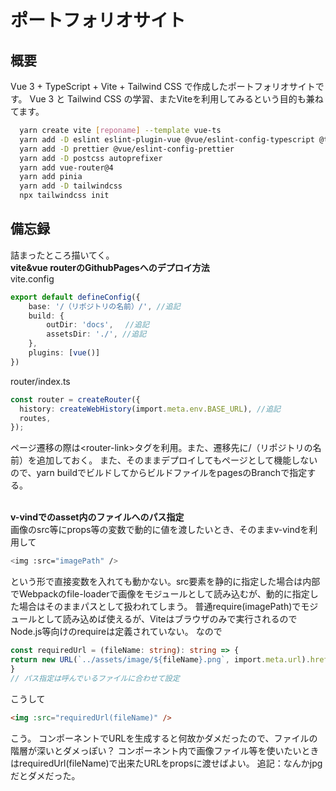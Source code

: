 # ポートフォリオサイト

## 概要

Vue 3 + TypeScript + Vite + Tailwind CSS で作成したポートフォリオサイトです。
Vue 3 と Tailwind CSS の学習、またViteを利用してみるという目的も兼ねてます。

```bash
  yarn create vite [reponame] --template vue-ts
  yarn add -D eslint eslint-plugin-vue @vue/eslint-config-typescript @typescript-eslint/parser @typescript-eslint/eslint-plugin
  yarn add -D prettier @vue/eslint-config-prettier
  yarn add -D postcss autoprefixer
  yarn add vue-router@4
  yarn add pinia
  yarn add -D tailwindcss
  npx tailwindcss init
```

## 備忘録

詰まったところ描いてく。
\
**vite&vue routerのGithubPagesへのデプロイ方法**
\
vite.config

```ts
export default defineConfig({
    base: '/（リポジトリの名前）/', //追記
    build: {
        outDir: 'docs',　 //追記
        assetsDir: './', //追記
    },
    plugins: [vue()]
})
```

router/index.ts

```ts
const router = createRouter({
  history: createWebHistory(import.meta.env.BASE_URL), //追記
  routes,
});
```

ページ遷移の際は\<router-link\>タグを利用。また、遷移先に/（リポジトリの名前）を追加しておく。
また、そのままデプロイしてもページとして機能しないので、yarn buildでビルドしてからビルドファイルをpagesのBranchで指定する。

\
**v-vindでのasset内のファイルへのパス指定**
\
画像のsrc等にprops等の変数で動的に値を渡したいとき、そのままv-vindを利用して

```bash
<img :src="imagePath" />
```

という形で直接変数を入れても動かない。src要素を静的に指定した場合は内部でWebpackのfile-loaderで画像をモジュールとして読み込むが、動的に指定した場合はそのままパスとして扱われてしまう。
普通require(imagePath)でモジュールとして読み込めば使えるが、Viteはブラウザのみで実行されるのでNode.js等向けのrequireは定義されていない。
なので

```ts
const requiredUrl = (fileName: string): string => {
return new URL(`../assets/image/${fileName}.png`, import.meta.url).href
}
// パス指定は呼んでいるファイルに合わせて設定
```

こうして

```html
<img :src="requiredUrl(fileName)" />
```

こう。
コンポーネントでURLを生成すると何故かダメだったので、ファイルの階層が深いとダメっぽい？
コンポーネント内で画像ファイル等を使いたいときはrequiredUrl(fileName)で出来たURLをpropsに渡せばよい。
追記：なんかjpgだとダメだった。
